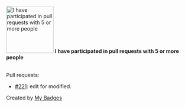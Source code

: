 <img src="https://my-badges.github.io/my-badges/pr-collaboration-5.png" alt="I have participated in pull requests with 5 or more people" title="I have participated in pull requests with 5 or more people" width="128">
<strong>I have participated in pull requests with 5 or more people</strong>
<br><br>

Pull requests:

- <a href="https://github.com/pockethub/PocketHub/pull/221">#221</a>: edit for modified.


Created by <a href="https://github.com/my-badges/my-badges">My Badges</a>